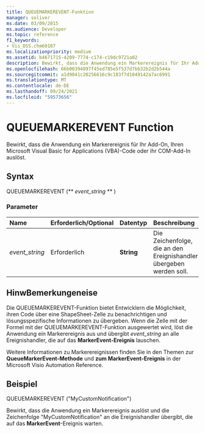 ```yaml
---
title: QUEUEMARKEREVENT-Funktion
manager: soliver
ms.date: 03/09/2015
ms.audience: Developer
ms.topic: reference
f1_keywords:
- Vis_DSS.chm60107
ms.localizationpriority: medium
ms.assetid: b4671715-4209-7774-c174-c19dc9721a02
description: Bewirkt, dass die Anwendung ein Markerereignis für Ihr Add-On, Ihren Microsoft Visual Basic for Applications (VBA)-Code oder ihr COM-Add-In auslöst.
ms.openlocfilehash: 66b00394897f45ed785e5f537d7bb32b2d2b544a
ms.sourcegitcommit: a1d9041c20256616c9c183f7d1049142a7ac6991
ms.translationtype: MT
ms.contentlocale: de-DE
ms.lasthandoff: 09/24/2021
ms.locfileid: "59573656"
---
```

# <a name="queuemarkerevent-function"></a>QUEUEMARKEREVENT Function

Bewirkt, dass die Anwendung ein Markerereignis für Ihr Add-On, Ihren Microsoft Visual Basic for Applications (VBA)-Code oder ihr COM-Add-In auslöst. 
  
## <a name="syntax"></a>Syntax

QUEUEMARKEREVENT (** *event_string* ** ) 
  
### <a name="parameters"></a>Parameter

|**Name**|**Erforderlich/Optional**|**Datentyp**|**Beschreibung**|
|:-----|:-----|:-----|:-----|
| _event_string_ <br/> |Erforderlich  <br/> |**String** <br/> | Die Zeichenfolge, die an den Ereignishandler übergeben werden soll.  <br/> |
   
## <a name="remarks"></a>HinwBemerkungeneise

Die QUEUEMARKEREVENT-Funktion bietet Entwicklern die Möglichkeit, ihren Code über eine ShapeSheet-Zelle zu benachrichtigen und lösungsspezifische Informationen zu übergeben. Wenn die Zelle mit der Formel mit der QUEUEMARKEREVENT-Funktion ausgewertet wird, löst die Anwendung ein Markerereignis aus und übergibt  _event_string_ an alle Ereignishandler, die auf das **MarkerEvent-Ereignis** lauschen. 
  
Weitere Informationen zu Markerereignissen finden Sie in den Themen zur **QueueMarkerEvent-Methode** und **zum MarkerEvent-Ereignis** in der Microsoft Visio Automation Reference. 
  
## <a name="example"></a>Beispiel

QUEUEMARKEREVENT ("MyCustomNotification") 
  
Bewirkt, dass die Anwendung ein Markerereignis auslöst und die Zeichenfolge "MyCustomNotification" an die Ereignishandler übergibt, die auf das **MarkerEvent**-Ereignis warten. 
  

